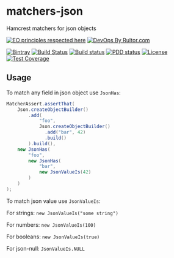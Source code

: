 # matchers-json
Hamcrest matchers for json objects

[![EO principles respected here](http://www.elegantobjects.org/badge.svg)](http://www.elegantobjects.org)
[![DevOps By Rultor.com](http://www.rultor.com/b/g4s8/matchers-json)](http://www.rultor.com/p/g4s8/matchers-json)

[![Bintray](https://api.bintray.com/packages/g4s8/mvn/com.g4s8.matchers-json/images/download.svg)](https://bintray.com/g4s8/mvn/com.g4s8.matchers-json/_latestVersion)
[![Build Status](https://img.shields.io/travis/g4s8/matchers-json.svg?style=flat-square)](https://travis-ci.org/g4s8/matchers-json)
[![Build status](https://ci.appveyor.com/api/projects/status/ahhde7mposa3ra9w?svg=true)](https://ci.appveyor.com/project/g4s8/matchers-json)
[![PDD status](http://www.0pdd.com/svg?name=g4s8/matchers-json)](http://www.0pdd.com/p?name=g4s8/matchers-json)
[![License](https://img.shields.io/github/license/g4s8/matchers-json.svg?style=flat-square)](https://github.com/g4s8/matchers-json/blob/master/LICENSE)
[![Test Coverage](https://img.shields.io/codecov/c/github/g4s8/matchers-json.svg?style=flat-square)](https://codecov.io/github/g4s8/matchers-json?branch=master)


## Usage

To match any field in json object use `JsonHas`:
```java
MatcherAssert.assertThat(
    Json.createObjectBuilder()
        .add(
            "foo",
            Json.createObjectBuilder()
              .add("bar", 42)
              .build()
        ).build(),
    new JsonHas(
        "foo",
        new JsonHas(
            "bar",
            new JsonValueIs(42)
        )
    )
);
```

To match json value use `JsonValueIs`:

For strings: `new JsonValueIs("some string")`

For numbers: `new JsonValueIs(100)`

For booleans: `new JsonValueIs(true)`

For json-null: `JsonValueIs.NULL`
